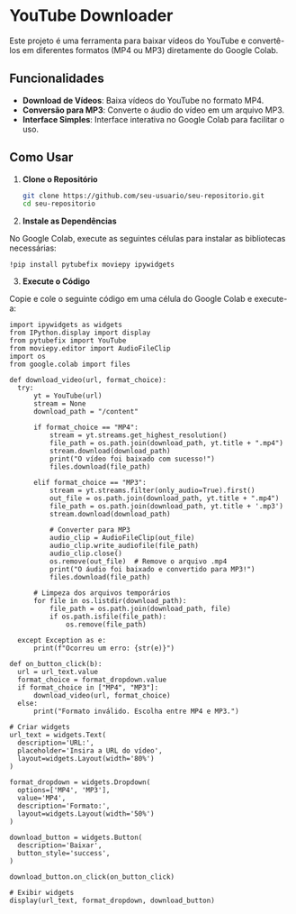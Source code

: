 # YouTube Downloader
Este projeto é uma ferramenta para baixar vídeos do YouTube e convertê-los em diferentes formatos (MP4 ou MP3) diretamente do Google Colab.

## Funcionalidades

- **Download de Vídeos**: Baixa vídeos do YouTube no formato MP4.
- **Conversão para MP3**: Converte o áudio do vídeo em um arquivo MP3.
- **Interface Simples**: Interface interativa no Google Colab para facilitar o uso.

## Como Usar

1. **Clone o Repositório**

   ```bash
   git clone https://github.com/seu-usuario/seu-repositorio.git
   cd seu-repositorio

2. **Instale as Dependências**

  No Google Colab, execute as seguintes células para instalar as bibliotecas necessárias:

  ```
  !pip install pytubefix moviepy ipywidgets
  ```

3. **Execute o Código**

  Copie e cole o seguinte código em uma célula do Google Colab e execute-a:

  ```
  import ipywidgets as widgets
from IPython.display import display
from pytubefix import YouTube
from moviepy.editor import AudioFileClip
import os
from google.colab import files

def download_video(url, format_choice):
    try:
        yt = YouTube(url)
        stream = None
        download_path = "/content"
        
        if format_choice == "MP4":
            stream = yt.streams.get_highest_resolution()
            file_path = os.path.join(download_path, yt.title + ".mp4")
            stream.download(download_path)
            print("O vídeo foi baixado com sucesso!")
            files.download(file_path)
        
        elif format_choice == "MP3":
            stream = yt.streams.filter(only_audio=True).first()
            out_file = os.path.join(download_path, yt.title + ".mp4")
            file_path = os.path.join(download_path, yt.title + '.mp3')
            stream.download(download_path)
            
            # Converter para MP3
            audio_clip = AudioFileClip(out_file)
            audio_clip.write_audiofile(file_path)
            audio_clip.close()
            os.remove(out_file)  # Remove o arquivo .mp4
            print("O áudio foi baixado e convertido para MP3!")
            files.download(file_path)
        
        # Limpeza dos arquivos temporários
        for file in os.listdir(download_path):
            file_path = os.path.join(download_path, file)
            if os.path.isfile(file_path):
                os.remove(file_path)
        
    except Exception as e:
        print(f"Ocorreu um erro: {str(e)}")

def on_button_click(b):
    url = url_text.value
    format_choice = format_dropdown.value
    if format_choice in ["MP4", "MP3"]:
        download_video(url, format_choice)
    else:
        print("Formato inválido. Escolha entre MP4 e MP3.")

# Criar widgets
url_text = widgets.Text(
    description='URL:',
    placeholder='Insira a URL do vídeo',
    layout=widgets.Layout(width='80%')
)

format_dropdown = widgets.Dropdown(
    options=['MP4', 'MP3'],
    value='MP4',
    description='Formato:',
    layout=widgets.Layout(width='50%')
)

download_button = widgets.Button(
    description='Baixar',
    button_style='success',
)

download_button.on_click(on_button_click)

# Exibir widgets
display(url_text, format_dropdown, download_button)
```
